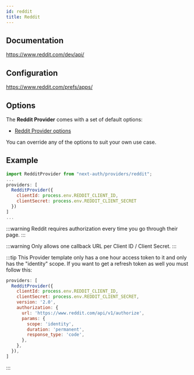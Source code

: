 ```yaml
---
id: reddit
title: Reddit
---
```


## Documentation

https://www.reddit.com/dev/api/

## Configuration

https://www.reddit.com/prefs/apps/

## Options

The **Reddit Provider** comes with a set of default options:

- [Reddit Provider options](https://github.com/nextauthjs/next-auth/blob/main/packages/next-auth/src/providers/reddit.js)

You can override any of the options to suit your own use case.

## Example

```js
import RedditProvider from "next-auth/providers/reddit";
...
providers: [
  RedditProvider({
    clientId: process.env.REDDIT_CLIENT_ID,
    clientSecret: process.env.REDDIT_CLIENT_SECRET
  })
]
...
```

:::warning
Reddit requires authorization every time you go through their page.
:::

:::warning
Only allows one callback URL per Client ID / Client Secret.
:::

:::tip
This Provider template only has a one hour access token to it and only has the "identity" scope. If you want to get a refresh token as well you must follow this:

```js
providers: [
  RedditProvider({
    clientId: process.env.REDDIT_CLIENT_ID,
    clientSecret: process.env.REDDIT_CLIENT_SECRET,
    version: '2.0',
    authorization: {
      url: 'https://www.reddit.com/api/v1/authorize',
      params: {
        scope: 'identity',
        duration: 'permanent',
        response_type: 'code',
      },
    },
  }),
]
```

:::
